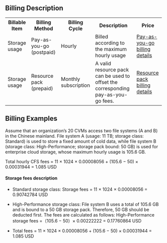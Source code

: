## Billing Description

<table>
   <tr>
      <th>Billable Item</th>
      <th>Billing Method</th>
      <th>Billing Cycle</th>
      <th>Description</th>
      <th>Price</th>
   </tr>
   <tr>
      <td>Storage usage</td>
      <td>Pay-as-you-go (postpaid)</td>
      <td>Hourly</td>
      <td>Billed according to the maximum hourly usage</td>
			<td><a href="https://intl.cloud.tencent.com/document/product/582/40329">Pay-as-you-go billing details</a></td>
   </tr>
     <tr>
      <td>Storage usage</td>
      <td>Resource pack (prepaid)</td>
      <td>Monthly subscription</td>
      <td>A valid resource pack can be used to offset the corresponding pay-as-you-go fees.</td>
			<td><a href="https://intl.cloud.tencent.com/document/product/582/40330">Resource pack billing details</a></td>
   </tr>
</table>



## Billing Examples

Assume that an organization’s 20 CVMs access two file systems (A and B) in the Chinese mainland. File system A (usage: 11 TB; storage class: Standard) is used to store a fixed amount of cold data, while file system B (storage class: High-Performance; storage pack bound: 50 GB) is used for enterprise cloud storage, whose maximum hourly usage is 105.6 GB.  

Total hourly CFS fees = 11 × 1024 × 0.00008056 + (105.6 − 50) × 0.00031944 = 1.085 USD

#### Storage fees description
- Standard storage class:
Storage fees = 11 × 1024 × 0.00008056 = 0.90742784 USD

- High-Performance storage class: File system B uses a total of 105.6 GB and is bound to a 50 GB storage pack. Therefore, 50 GB should be deducted first. The fees are calculated as follows:
High-Performance storage fees =（105.6 − 50）× 0.00222222 = 0.17760864 USD
- Total fees = 11 × 1024 × 0.00008056 + (105.6 − 50) × 0.00031944 = 1.085 USD

  

